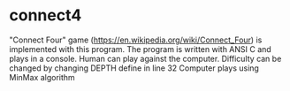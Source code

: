 # connect4
"Connect Four" game (https://en.wikipedia.org/wiki/Connect_Four) is implemented with this program.
The program is written with ANSI C and plays in a console.
Human can play against the computer. Difficulty can be changed by changing DEPTH define in line 32
Computer plays using MinMax algorithm


